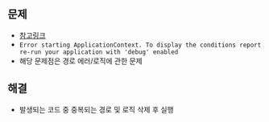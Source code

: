 ## 문제
- [참고링크](https://monynony0203.tistory.com/m/13)
- `Error starting ApplicationContext. To display the conditions report re-run your application with 'debug' enabled `
- 해당 문제점은 경로 에러/로직에 관한 문제

## 해결
- 발생되는 코드 중 중복되는 경로 및 로직 삭제 후 실행
